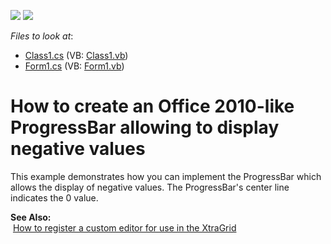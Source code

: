 <!-- default badges list -->
[![](https://img.shields.io/badge/Open_in_DevExpress_Support_Center-FF7200?style=flat-square&logo=DevExpress&logoColor=white)](https://supportcenter.devexpress.com/ticket/details/E1941)
[![](https://img.shields.io/badge/📖_How_to_use_DevExpress_Examples-e9f6fc?style=flat-square)](https://docs.devexpress.com/GeneralInformation/403183)
<!-- default badges end -->
<!-- default file list -->
*Files to look at*:

* [Class1.cs](./CS/Class1.cs) (VB: [Class1.vb](./VB/Class1.vb))
* [Form1.cs](./CS/Form1.cs) (VB: [Form1.vb](./VB/Form1.vb))
<!-- default file list end -->
# How to create an Office 2010-like ProgressBar allowing to display negative values


<p>This example demonstrates how you can implement the ProgressBar which allows the display of negative values. The ProgressBar's center line indicates the 0 value.</p><p><strong>See Also:</strong><br />
 <a href="https://www.devexpress.com/Support/Center/p/A1237">How to register a custom editor for use in the XtraGrid</a></p>

<br/>


